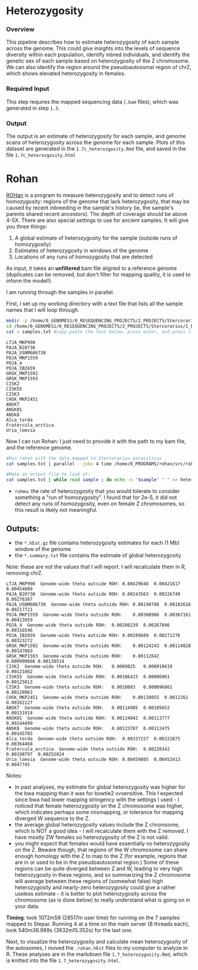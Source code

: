 # Heterozygosity

### Overview
This pipeline describes how to estimate heterozygosity of each sample across the genome. This could give insights into the levels of sequence diversity within each population, identify inbred individuals, and identify the genetic sex of each sample based on heterozygosity of the Z chromosome. We can also identify the region around the pseudoautosomal region of chrZ, which shows elevated heterozygosity in females.  

### Required Input
This step requires the mapped sequencing data (`.bam` files), which was generated in step `1.3`.   

### Output
The output is an estimate of heterozygosity for each sample, and genome scans of heterozygosity across the genome for each sample. Plots of this dataset are generated in the `1.7c_heterozgosity.Rmd` file, and saved in the file `1.7c_heterozgosity.html`   

# Rohan

[ROHan](http://grenaud.github.io/ROHan/) is a program to measure heterozygosity and to detect runs of homozygosity: regions of the genome that lack heterozygosity, that may be caused by recent inbreeding in the sample's history (ie, the sample's parents shared recent ancestors). The depth of coverage should be above 4-5X. There are also special settings to use for ancient samples. It will give you three things:  
1) A global estimate of heterozygosity for the sample (outside runs of homozygosity)  
2) Estimates of heterozygosity in windows of the genome  
3) Locations of any runs of homozygosity that are detected  

As input, it takes an **unfiltered** bam file aligned to a reference genome (duplicates can be removed, but don't filter for mapping quality, it is used to inform the model!).   

I am running through the samples in parallel.  

First, I set up my working directory with a text file that lists all the sample names that I will loop through.  
```bash
mkdir -p /home/0_GENOMES1/0_RESEQUENCING_PROJECTS/2_PROJECTS/Stercorarius/1_Data/1.7_heterozygosity
cd /home/0_GENOMES1/0_RESEQUENCING_PROJECTS/2_PROJECTS/Stercorarius/1_Data/1.7_heterozygosity
cat > samples.txt #copy-paste the text below, press enter, and press ctrl-d to exit. Whatever you copy-pasted will be written to the file.
```
```
LTJA_MKP990
PAJA_B20730
PAJA_USNM606730
POJA_MKP1559
POJA_4
POJA_IB2659
GRSK_MKP1592
GRSK_MKP1593
CISK2
CISK55
CISK3
CHSK_MKP2451
ANSK7
ANSK01
ANSK8
Alca_torda
Fratercula_arctica
Uria_lomvia
```
Now I can run Rohan: I just need to provide it with the path to my bam file, and the reference genome.  

```bash
#Run rohan with the data mapped to Stercorarius parasiticus
cat samples.txt | parallel --jobs 4 time /home/0_PROGRAMS/rohan/src/rohan --rohmu 2e-5 -t 8 -o {1}.c.rohan ../../0_Reference_genome/0_reference/Stercorarius_parasiticus.ref.fa ../1.3c_mapping/merged/{1}.PAJAbowtie.marked.bam

#Make an output file to look at:
cat samples.txt | while read sample ; do echo -n "$sample" " " >> heterozygosities.c.rohan ; grep "Genome-wide theta outside" "$sample".c.rohan.summary.txt >> heterozygosities.c.rohan ; done

```
* `rohmu`: the rate of heterozygosity that you would tolerate to consider something a "run of homozygosity". I found that for 2e-5, it did not detect any runs of homozygosity, even on female Z chromosomes, so this result is likely not meaningful.  

## Outputs:  
* the `*.hEst.gz` file contains heterozygosity estimates for each (1 Mb) window of the genome  
* the `*.summary.txt` file contains the estimate of global heterozygosity  

Note: these are not the values that I will report. I will recalculate them in R, removing chrZ.  
```
LTJA_MKP990  Genome-wide theta outside ROH:	0.00429648	0.00421617	0.00454009
PAJA_B20730  Genome-wide theta outside ROH:	0.00243563	0.00226749	0.00276367
PAJA_USNM606730  Genome-wide theta outside ROH:	0.00190788	0.00182616	0.00217721
POJA_MKP1559  Genome-wide theta outside ROH:	0.00388986	0.00367161	0.00423959
POJA_4  Genome-wide theta outside ROH:	0.00286239	0.00267046	0.00316546
POJA_IB2659  Genome-wide theta outside ROH:	0.00289609	0.00271276	0.00323272
GRSK_MKP1592  Genome-wide theta outside ROH:	0.00124243	0.00114828	0.00147083
GRSK_MKP1593  Genome-wide theta outside ROH:	0.00112642	0.000990666	0.00138514
CISK2  Genome-wide theta outside ROH:	0.0009825	0.000910619	0.00121862
CISK55  Genome-wide theta outside ROH:	0.00106415	0.00096961	0.00125013
CISK3  Genome-wide theta outside ROH:	0.0010083	0.000896861	0.00120963
CHSK_MKP2451  Genome-wide theta outside ROH:	0.00138055	0.0012261	0.00162127
ANSK7  Genome-wide theta outside ROH:	0.00114985	0.00105652	0.00131914
ANSK01  Genome-wide theta outside ROH:	0.00124042	0.00113777	0.00144499
ANSK8  Genome-wide theta outside ROH:	0.00123787	0.00112475	0.00145703
Alca_torda  Genome-wide theta outside ROH:	0.00337227	0.00322875	0.00364468
Fratercula_arctica  Genome-wide theta outside ROH:	0.00220342	0.00198797	0.00252024
Uria_lomvia  Genome-wide theta outside ROH:	0.00459805	0.00452413	0.0047745
```
Notes:  
* In past analyses, my estimate for global heterozygosity was higher for the bwa mapping than it was for bowtie2 vvsensitive. This I expected since bwa had lower mapping stringency with the settings I used - I noticed that female heterozygosity on the Z chromosome was higher, which indicates perhaps some mismapping, or tolerance for mapping diverged W sequence to the Z.  
* the average global heterozygosity values include the Z chromsome, which is NOT a good idea - I will recalculate them with the Z removed. I have mostly ZW females so heterozygosity of the Z is not valid.  
* you might expect that females would have essentially no heterozygosity on the Z. Beware though, that regions of the W chromosome can share enough homology with the Z to map to the Z (for example, regions that are in or used to be in the pseudoautosomal region.) Some of these regions can be quite diverged between Z and W, leading to very high heterozygosity in these regions, and so summarizing the Z chromosome will average between these regions of (somewhat false) high heterozygosity and nearly-zero heterozygosity could give a rather useless estimate - it is better to plot heterozygosity across the chromosome (as is done below) to really understand what is going on in your data.  

**Timing**: took 1072m58 (28517m user time) for running on the 7 samples mapped to Stepar. Running 4 at a time on the main server (8 threads each), took 540m36.989s (3632m15.352s) for the last one.  

Next, to visualize the heterozygosity and calculate mean heterozygosity of the autosomes, I moved the `.rohan.hEst` files to my computer to analyze in R. These analyses are in the markdown file `1.7_heterozygosity.Rmd`, which is knitted into the file `1.7_heterozygosity.html`.  
